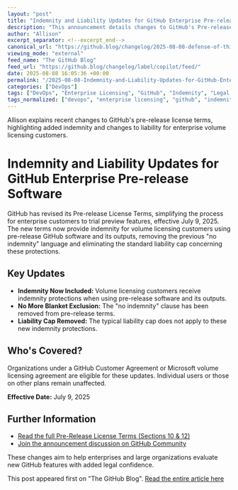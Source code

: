 ```yaml
---
layout: "post"
title: "Indemnity and Liability Updates for GitHub Enterprise Pre-release Software"
description: "This announcement details changes to GitHub's Pre-release License Terms, specifically for enterprise and volume licensing customers. The new terms introduce indemnity coverage and remove previous liability limitations, making it easier for organizations under a GitHub Customer Agreement or Microsoft volume licensing agreement to test GitHub's pre-release features with greater legal protection. Individual and non-enterprise users are unaffected by these updates."
author: "Allison"
excerpt_separator: <!--excerpt_end-->
canonical_url: "https://github.blog/changelog/2025-08-08-defense-of-third-party-claims-added-for-volume-licensing-customers"
viewing_mode: "external"
feed_name: "The GitHub Blog"
feed_url: "https://github.blog/changelog/label/copilot/feed/"
date: 2025-08-08 16:05:36 +00:00
permalink: "/2025-08-08-Indemnity-and-Liability-Updates-for-GitHub-Enterprise-Pre-release-Software.html"
categories: ["DevOps"]
tags: ["DevOps", "Enterprise Licensing", "GitHub", "Indemnity", "Legal Update", "License Terms", "Microsoft Volume Licensing", "News", "Pre Release Software", "Risk Management", "Software Agreements", "Volume Licensing"]
tags_normalized: ["devops", "enterprise licensing", "github", "indemnity", "legal update", "license terms", "microsoft volume licensing", "news", "pre release software", "risk management", "software agreements", "volume licensing"]
---
```


Allison explains recent changes to GitHub's pre-release license terms, highlighting added indemnity and changes to liability for enterprise volume licensing customers.<!--excerpt_end-->

# Indemnity and Liability Updates for GitHub Enterprise Pre-release Software

GitHub has revised its Pre-release License Terms, simplifying the process for enterprise customers to trial preview features, effective July 9, 2025. The new terms now provide indemnity for volume licensing customers using pre-release GitHub software and its outputs, removing the previous "no indemnity" language and eliminating the standard liability cap concerning these protections.

## Key Updates

- **Indemnity Now Included:** Volume licensing customers receive indemnity protections when using pre-release software and its outputs.
- **No More Blanket Exclusion:** The "no indemnity" clause has been removed from pre-release terms.
- **Liability Cap Removed:** The typical liability cap does not apply to these new indemnity protections.

## Who's Covered?

Organizations under a GitHub Customer Agreement or Microsoft volume licensing agreement are eligible for these updates. Individual users or those on other plans remain unaffected.

**Effective Date:** July 9, 2025

## Further Information

- [Read the full Pre-Release License Terms (Sections 10 & 12)](https://docs.github.com/site-policy/github-terms/github-pre-release-license-terms)
- [Join the announcement discussion on GitHub Community](https://github.com/orgs/community/discussions/categories/announcements)

These changes aim to help enterprises and large organizations evaluate new GitHub features with added legal confidence.

This post appeared first on "The GitHub Blog". [Read the entire article here](https://github.blog/changelog/2025-08-08-defense-of-third-party-claims-added-for-volume-licensing-customers)
